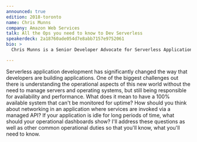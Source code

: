 ```yaml
---
announced: true
edition: 2018-toronto
name: Chris Munns
company: Amazon Web Services
talk: All the Ops you need to know to Dev Serverless
speakerdeck: 2a18760ade054d7e8abb7157e9752061
bio: >
  Chris Munns is a Senior Developer Advocate for Serverless Applications at Amazon Web Services based in New York City. Chris works with AWS's developer customers to understand how serverless technologies can drastically change the way they think about building and running applications at potentially massive scale with minimal administration overhead. Prior to this role, Chris was the global Business Development Manager for DevOps at AWS, spent a few years as a Solutions Architect at AWS, and has held senior operations engineering posts at Etsy, Meetup, and other NYC based startups. Chris has a Bachelor of Science in Applied Networking and System Administration from the Rochester Institute of Technology.

---
```


Serverless application development has significantly changed the way that developers are building applications. One of the biggest challenges out there is understanding the operational aspects of this new world without the need to manage servers and operating systems, but still being responsible for availability and performance. What does it mean to have a 100% available system that can't be monitored for uptime? How should you think about networking in an application where services are invoked via a managed API? If your application is idle for long periods of time, what should your operational dashboards show? I'll address these questions as well as other common operational duties so that you'll know, what you'll need to know.
